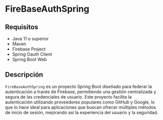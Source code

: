 # FireBaseAuthSpring
## Requisitos
- Java 11 o superior
- Maven
- Firebase Project
- Spring Oauth Client
- Spring Boot Web

## Descripción
`FireBaseAuthSpring` es un proyecto Spring Boot diseñado para federar la autenticación a través de Firebase, permitiendo una gestión centralizada y segura de las credenciales de usuario. Este proyecto facilita la autenticación utilizando proveedores populares como GitHub y Google, lo que lo hace ideal para aplicaciones que buscan ofrecer múltiples métodos de inicio de sesión, mejorando así la experiencia del usuario y la seguridad.

